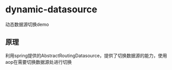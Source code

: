 # dynamic-datasource
动态数据源切换demo
## 原理
利用spring提供的AbstractRoutingDatasource，提供了切换数据源的能力，使用aop在需要切换数据源处进行切换
